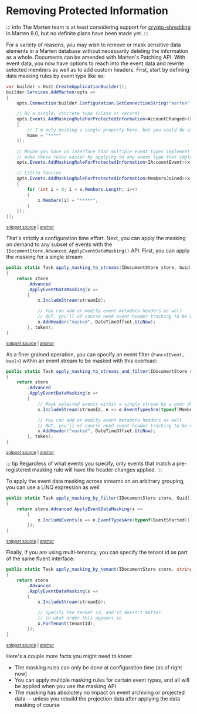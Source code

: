 # Removing Protected Information <Badge type="tip" text="7.31" />

::: info
The Marten team is at least considering support for [crypto-shredding](https://en.wikipedia.org/wiki/Crypto-shredding) in Marten 8.0,
but no definite plans have been made yet.
:::

For a variety of reasons, you may wish to remove or mask sensitive data elements in a Marten database without necessarily deleting the information as a whole. Documents can be amended
with Marten's Patching API. With event data, you now have options to reach into the event data and rewrite selected
members as well as to add custom headers. First, start by defining data masking rules by event type like so:

<!-- snippet: sample_defining_masking_rules -->
<a id='snippet-sample_defining_masking_rules'></a>
```cs
var builder = Host.CreateApplicationBuilder();
builder.Services.AddMarten(opts =>
{
    opts.Connection(builder.Configuration.GetConnectionString("marten"));

    // By a single, concrete type (class or record)
    opts.Events.AddMaskingRuleForProtectedInformation<AccountChanged>(x => x with
    {
        // I'm only masking a single property here, but you could do as much as you want
        Name = "****"
    });

    // Maybe you have an interface that multiple event types implement that would help
    // make these rules easier by applying to any event type that implements this interface
    opts.Events.AddMaskingRuleForProtectedInformation<IAccountEvent>(x => x.Name = "****");

    // Little fancier
    opts.Events.AddMaskingRuleForProtectedInformation<MembersJoined>(x =>
    {
        for (int i = 0; i < x.Members.Length; i++)
        {
            x.Members[i] = "*****";
        }
    });
});
```
<sup><a href='https://github.com/JasperFx/marten/blob/master/src/EventSourcingTests/removing_protected_information.cs#L461-L489' title='Snippet source file'>snippet source</a> | <a href='#snippet-sample_defining_masking_rules' title='Start of snippet'>anchor</a></sup>
<!-- endSnippet -->

That's strictly a configuration time effort. Next, you can apply the masking on demand to any subset of events with 
the `IDocumentStore.Advanced.ApplyEventDataMasking()` API. First, you can apply the masking for a single stream:

<!-- snippet: sample_apply_masking_to_a_single_stream -->
<a id='snippet-sample_apply_masking_to_a_single_stream'></a>
```cs
public static Task apply_masking_to_streams(IDocumentStore store, Guid streamId, CancellationToken token)
{
    return store
        .Advanced
        .ApplyEventDataMasking(x =>
        {
            x.IncludeStream(streamId);

            // You can add or modify event metadata headers as well
            // BUT, you'll of course need event header tracking to be enabled
            x.AddHeader("masked", DateTimeOffset.UtcNow);
        }, token);
}
```
<sup><a href='https://github.com/JasperFx/marten/blob/master/src/EventSourcingTests/removing_protected_information.cs#L492-L508' title='Snippet source file'>snippet source</a> | <a href='#snippet-sample_apply_masking_to_a_single_stream' title='Start of snippet'>anchor</a></sup>
<!-- endSnippet -->

As a finer grained operation, you can specify an event filter (`Func<IEvent, bool>`) within an event stream to be masked with
this overload:

<!-- snippet: sample_apply_masking_to_a_single_stream_and_filter -->
<a id='snippet-sample_apply_masking_to_a_single_stream_and_filter'></a>
```cs
public static Task apply_masking_to_streams_and_filter(IDocumentStore store, Guid streamId, CancellationToken token)
{
    return store
        .Advanced
        .ApplyEventDataMasking(x =>
        {
            // Mask selected events within a single stream by a user defined criteria
            x.IncludeStream(streamId, e => e.EventTypesAre(typeof(MembersJoined), typeof(MembersDeparted)));

            // You can add or modify event metadata headers as well
            // BUT, you'll of course need event header tracking to be enabled
            x.AddHeader("masked", DateTimeOffset.UtcNow);
        }, token);
}
```
<sup><a href='https://github.com/JasperFx/marten/blob/master/src/EventSourcingTests/removing_protected_information.cs#L510-L527' title='Snippet source file'>snippet source</a> | <a href='#snippet-sample_apply_masking_to_a_single_stream_and_filter' title='Start of snippet'>anchor</a></sup>
<!-- endSnippet -->

::: tip
Regardless of what events you specify, only events that match a pre-registered masking rule will have the header changes
applied.
:::

To apply the event data masking across streams on an arbitrary grouping, you can use a LINQ expression as well:

<!-- snippet: sample_apply_masking_by_filter -->
<a id='snippet-sample_apply_masking_by_filter'></a>
```cs
public static Task apply_masking_by_filter(IDocumentStore store, Guid[] streamIds)
{
    return store.Advanced.ApplyEventDataMasking(x =>
        {
            x.IncludeEvents(e => e.EventTypesAre(typeof(QuestStarted)) && e.StreamId.IsOneOf(streamIds));
        });
}
```
<sup><a href='https://github.com/JasperFx/marten/blob/master/src/EventSourcingTests/removing_protected_information.cs#L530-L540' title='Snippet source file'>snippet source</a> | <a href='#snippet-sample_apply_masking_by_filter' title='Start of snippet'>anchor</a></sup>
<!-- endSnippet -->

Finally, if you are using multi-tenancy, you can specify the tenant id as part of the same fluent interface:

<!-- snippet: sample_apply_masking_with_multi_tenancy -->
<a id='snippet-sample_apply_masking_with_multi_tenancy'></a>
```cs
public static Task apply_masking_by_tenant(IDocumentStore store, string tenantId, Guid streamId)
{
    return store
        .Advanced
        .ApplyEventDataMasking(x =>
        {
            x.IncludeStream(streamId);

            // Specify the tenant id, and it doesn't matter
            // in what order this appears in
            x.ForTenant(tenantId);
        });
}
```
<sup><a href='https://github.com/JasperFx/marten/blob/master/src/EventSourcingTests/removing_protected_information.cs#L542-L558' title='Snippet source file'>snippet source</a> | <a href='#snippet-sample_apply_masking_with_multi_tenancy' title='Start of snippet'>anchor</a></sup>
<!-- endSnippet -->

Here's a couple more facts you might need to know:

* The masking rules can only be done at configuration time (as of right now)
* You can apply multiple masking rules for certain event types, and all will be applied when you use the masking API
* The masking has absolutely no impact on event archiving or projected data -- unless you rebuild the projection data after applying the data masking of course
